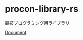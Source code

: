 # procon-library-rs

競技プログラミング用ライブラリ

[Document](https://asakuchi.github.io/procon-library-rs/procon_library_rs/index.html)
